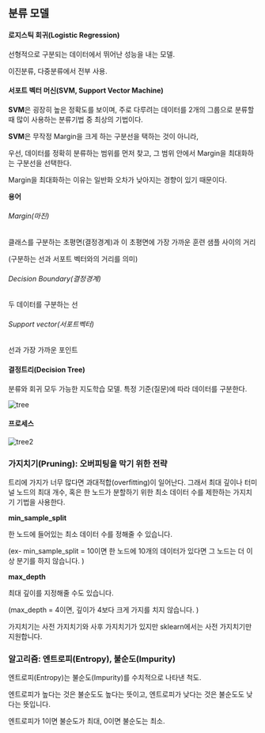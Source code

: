 ## 분류 모델



#### 로지스틱 회귀(Logistic Regression)

선형적으로 구분되는 데이터에서 뛰어난 성능을 내는 모델.

이진분류, 다중분류에서 전부 사용.



#### 서포트 벡터 머신(SVM, Support Vector Machine)

**SVM**은 굉장히 높은 정확도를 보이며, 주로 다루려는 데이터를 2개의 그룹으로 분류할 때 많이 사용하는 분류기법 중 최상의 기법이다.



**SVM**은 무작정 Margin을 크게 하는 구분선을 택하는 것이 아니라,

우선, 데이터를 정확히 분류하는 범위를 먼저 찾고, 그 범위 안에서 Margin을 최대화하는 구분선을 선택한다. 

Margin을 최대화하는 이유는 일반화 오차가 낮아지는 경향이 있기 때문이다.



**용어**

###### Margin(마진)

클래스를 구분하는 초평면(결정경계)과 이 초평면에 가장 가까운 훈련 샘플 사이의 거리

(구분하는 선과 서포트 벡터와의 거리를 의미)

###### Decision Boundary(결정경계)

두 데이터를 구분하는 선

###### Support vector(서포트벡터)

선과 가장 가까운 포인트



#### 결정트리(Decision Tree)
분류와 회귀 모두 가능한 지도학습 모델. 특정 기준(질문)에 따라 데이터를 구분한다.

![tree](https://user-images.githubusercontent.com/59241047/75026937-1da5c780-54e1-11ea-8c69-527c71a38699.PNG)


#### 프로세스
![tree2](https://user-images.githubusercontent.com/59241047/75027299-a7559500-54e1-11ea-9ca2-fa4ab39aa122.PNG)



### 가지치기(Pruning): 오버피팅을 막기 위한 전략

트리에 가지가 너무 많다면 과대적합(overfitting)이 일어난다. 그래서  최대 깊이나 터미널 노드의 최대 개수, 혹은 한 노드가 분할하기 위한 최소 데이터 수를 제한하는 가지치기 기법을 사용한다.

**min_sample_split** 

한 노드에 들어있는 최소 데이터 수를 정해줄 수 있습니다.

(ex- min_sample_split = 10이면 한 노드에 10개의 데이터가 있다면 그 노드는 더 이상 분기를 하지 않습니다. )

**max_depth**

최대 깊이를 지정해줄 수도 있습니다. 

(max_depth = 4이면, 깊이가 4보다 크게 가지를 치지 않습니다. )



가지치기는 사전 가지치기와 사후 가지치기가 있지만 sklearn에서는 사전 가지치기만 지원합니다.



### 알고리즘: 엔트로피(Entropy), 불순도(Impurity)

엔트로피(Entropy)는 불순도(Impurity)를 수치적으로 나타낸 척도.

엔트로피가 높다는 것은 불순도도 높다는 뜻이고, 엔트로피가 낮다는 것은 불순도도 낮다는 뜻입니다. 

엔트로피가 1이면 불순도가 최대, 0이면 불순도는 최소.




